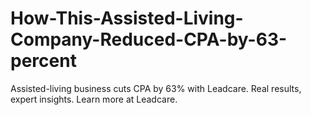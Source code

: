 # How-This-Assisted-Living-Company-Reduced-CPA-by-63-percent
Assisted-living business cuts CPA by 63% with Leadcare. Real results, expert insights. Learn more at Leadcare.
